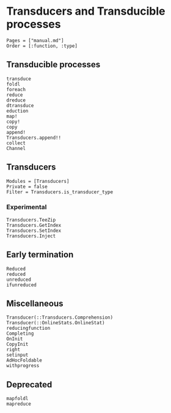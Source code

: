 # Transducers and Transducible processes

```@index
Pages = ["manual.md"]
Order = [:function, :type]
```

## Transducible processes

```@docs
transduce
foldl
foreach
reduce
dreduce
dtransduce
eduction
map!
copy!
copy
append!
Transducers.append!!
collect
Channel
```

## Transducers

```@autodocs
Modules = [Transducers]
Private = false
Filter = Transducers.is_transducer_type
```

### Experimental

```@docs
Transducers.TeeZip
Transducers.GetIndex
Transducers.SetIndex
Transducers.Inject
```

## Early termination

```@docs
Reduced
reduced
unreduced
ifunreduced
```

## Miscellaneous

```@docs
Transducer(::Transducers.Comprehension)
Transducer(::OnlineStats.OnlineStat)
reducingfunction
Completing
OnInit
CopyInit
right
setinput
AdHocFoldable
withprogress
```

## Deprecated

```@docs
mapfoldl
mapreduce
```
